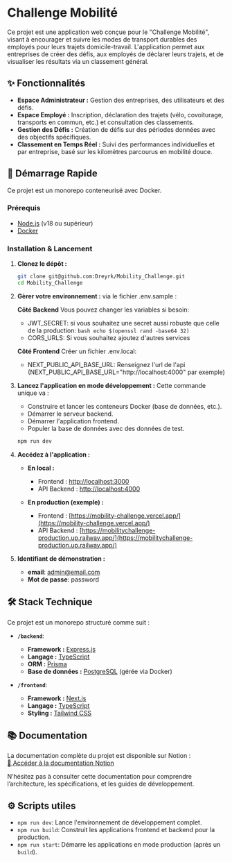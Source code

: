 # Challenge Mobilité

Ce projet est une application web conçue pour le "Challenge Mobilité", visant à encourager et suivre les modes de transport durables des employés pour leurs trajets domicile-travail. L'application permet aux entreprises de créer des défis, aux employés de déclarer leurs trajets, et de visualiser les résultats via un classement général.

## ✨ Fonctionnalités

- **Espace Administrateur :** Gestion des entreprises, des utilisateurs et des défis.
- **Espace Employé :** Inscription, déclaration des trajets (vélo, covoiturage, transports en commun, etc.) et consultation des classements.
- **Gestion des Défis :** Création de défis sur des périodes données avec des objectifs spécifiques.
- **Classement en Temps Réel :** Suivi des performances individuelles et par entreprise, basé sur les kilomètres parcourus en mobilité douce.

## 🚀 Démarrage Rapide

Ce projet est un monorepo conteneurisé avec Docker.

### Prérequis

- [Node.js](https://nodejs.org/) (v18 ou supérieur)
- [Docker](https://www.docker.com/)

### Installation & Lancement

1.  **Clonez le dépôt :**

    ```bash
    git clone git@github.com:Dreyrk/Mobility_Challenge.git
    cd Mobility_Challenge
    ```

2.  **Gèrer votre environnement :**
    via le fichier .env.sample :

    **Côté Backend**
    Vous pouvez changer les variables si besoin:
    - JWT_SECRET: si vous souhaitez une secret aussi robuste que celle de la production: ```bash echo $(openssl rand -base64 32)```
    - CORS_URLS: Si vous souhaitez ajoutez d'autres services
  
    **Côté Frontend**
    Créer un fichier .env.local:
    - NEXT_PUBLIC_API_BASE_URL: Renseignez l'url de l'api (NEXT_PUBLIC_API_BASE_URL="http://localhost:4000" par exemple)

3.  **Lancez l'application en mode développement :**
    Cette commande unique va :

    - Construire et lancer les conteneurs Docker (base de données, etc.).
    - Démarrer le serveur backend.
    - Démarrer l'application frontend.
    - Populer la base de données avec des données de test.

    ```bash
    npm run dev
    ```

3.  **Accédez à l'application :**

    - **En local :**

      - Frontend : [http://localhost:3000](http://localhost:3000)
      - API Backend : [http://localhost:4000](http://localhost:4000)

    - **En production (exemple) :**
      - Frontend : [https://mobility-challenge.vercel.app/](https://mobility-challenge.vercel.app/)
      - API Backend : [https://mobilitychallenge-production.up.railway.app/](https://mobilitychallenge-production.up.railway.app/)


5.  **Identifiant de démonstration :**
    - **email**: admin@email.com
    - **Mot de passe**: password


## 🛠️ Stack Technique

Ce projet est un monorepo structuré comme suit :

- **`/backend`**:

  - **Framework :** [Express.js](https://expressjs.com/)
  - **Langage :** [TypeScript](https://www.typescriptlang.org/)
  - **ORM :** [Prisma](https://www.prisma.io/)
  - **Base de données :** [PostgreSQL](https://www.postgresql.org/) (gérée via Docker)

- **`/frontend`**:
  - **Framework :** [Next.js](https://nextjs.org/)
  - **Langage :** [TypeScript](https://www.typescriptlang.org/)
  - **Styling :** [Tailwind CSS](https://tailwindcss.com/)

## 📚 Documentation

La documentation complète du projet est disponible sur Notion :  
[📖 Accéder à la documentation Notion](https://topaz-turner-be7.notion.site/Challenge-Mobilit-Documentation-23618d5e5ff780a0abcaecec62e99a7a)  

N’hésitez pas à consulter cette documentation pour comprendre l’architecture, les spécifications, et les guides de développement.

## ⚙️ Scripts utiles

- `npm run dev`: Lance l'environnement de développement complet.
- `npm run build`: Construit les applications frontend et backend pour la production.
- `npm run start`: Démarre les applications en mode production (après un `build`).
